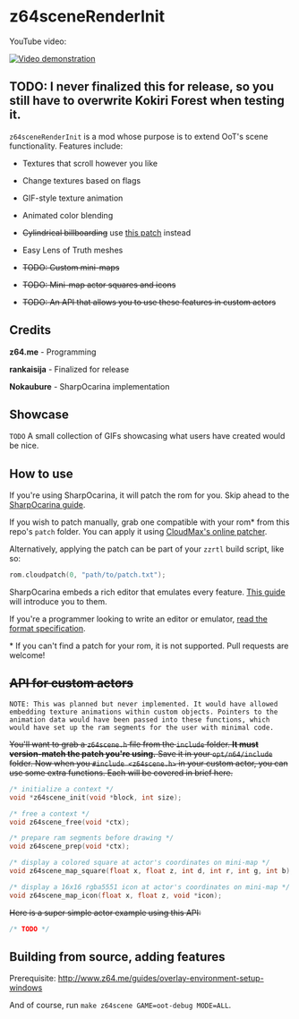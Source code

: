 # z64sceneRenderInit

YouTube video:

[![Video demonstration](http://img.youtube.com/vi/IA34gFKKCFk/0.jpg)](http://www.youtube.com/watch?v=IA34gFKKCFk)

## TODO: I never finalized this for release, so you still have to overwrite Kokiri Forest when testing it.

`z64sceneRenderInit` is a mod whose purpose is to extend OoT's scene functionality. Features include:

- Textures that scroll however you like

- Change textures based on flags

- GIF-style texture animation

- Animated color blending

- ~~Cylindrical billboarding~~ use [this patch](https://github.com/z64me/rank_pointlights) instead

- Easy Lens of Truth meshes

- ~~TODO: Custom mini-maps~~

- ~~TODO: Mini-map actor squares and icons~~

- ~~TODO: An API that allows you to use these features in custom actors~~

## Credits

**z64.me** - Programming

**rankaisija** - Finalized for release

**Nokaubure** - SharpOcarina implementation

## Showcase

`TODO` A small collection of GIFs showcasing what users have created would be nice.

## How to use

If you're using SharpOcarina, it will patch the rom for you. Skip ahead to the [SharpOcarina guide](TODO).

If you wish to patch manually, grab one compatible with your rom\* from this repo's `patch` folder. You can apply it using [CloudMax's online patcher](https://cloudmodding.com/app/rompatcher).

Alternatively, applying the patch can be part of your `zzrtl` build script, like so:

```C
rom.cloudpatch(0, "path/to/patch.txt");
```

SharpOcarina embeds a rich editor that emulates every feature. [This guide](TODO) will introduce you to them.

If you're a programmer looking to write an editor or emulator, [read the format specification](SPECIFICATION.md).

\* If you can't find a patch for your rom, it is not supported. Pull requests are welcome!

## ~~API for custom actors~~

`NOTE: This was planned but never implemented. It would have allowed embedding texture animations within custom objects. Pointers to the animation data would have been passed into these functions, which would have set up the ram segments for the user with minimal code.`

~~You'll want to grab a `z64scene.h` file from the `include` folder. **It must version-match the patch you're using.** Save it in your `opt/n64/include` folder. Now when you `#include <z64scene.h>` in your custom actor, you can use some extra functions. Each will be covered in brief here.~~

```c
/* initialize a context */
void *z64scene_init(void *block, int size);

/* free a context */
void z64scene_free(void *ctx);

/* prepare ram segments before drawing */
void z64scene_prep(void *ctx);

/* display a colored square at actor's coordinates on mini-map */
void z64scene_map_square(float x, float z, int d, int r, int g, int b);

/* display a 16x16 rgba5551 icon at actor's coordinates on mini-map */
void z64scene_map_icon(float x, float z, void *icon);
```

~~Here is a super simple actor example using this API:~~

```c
/* TODO */
```

## Building from source, adding features

Prerequisite: http://www.z64.me/guides/overlay-environment-setup-windows

And of course, run `make z64scene GAME=oot-debug MODE=ALL`.
